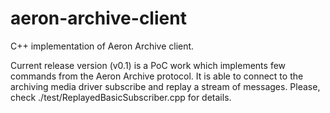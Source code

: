 # aeron-archive-client

C++ implementation of Aeron Archive client.

Current release version (v0.1) is a PoC work which implements few commands from the Aeron Archive protocol. It is able to connect to the archiving media driver subscribe and replay a stream of messages. Please, check ./test/ReplayedBasicSubscriber.cpp for details.
